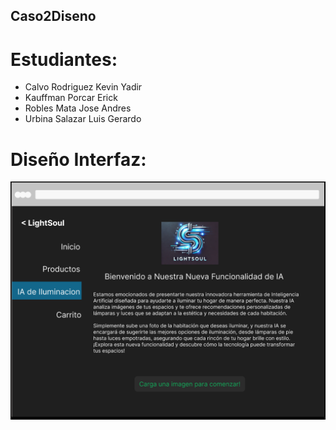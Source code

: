 ## Caso2Diseno

# Estudiantes:

- Calvo Rodriguez Kevin Yadir
- Kauffman Porcar Erick
- Robles Mata Jose Andres
- Urbina Salazar Luis Gerardo

# Diseño Interfaz:

![Pantalla para usar IA](./pantallaIA.png)


